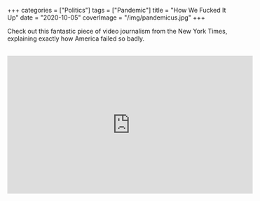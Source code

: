 +++
categories = ["Politics"]
tags = ["Pandemic"]
title = "How We Fucked It Up"
date = "2020-10-05"
coverImage = "/img/pandemicus.jpg"
+++

Check out this fantastic piece of video journalism from the New York Times, explaining exactly how America failed so badly.

<!--more-->


<br>

<iframe width="560" height="315" src="https://www.youtube.com/embed/GBGShUmEAFA" frameborder="0" allow="accelerometer; autoplay; clipboard-write; encrypted-media; gyroscope; picture-in-picture" allowfullscreen></iframe>
